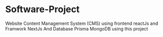 # Software-Project
Website Content Management System (CMS)  using frontend reactJs and Framwork NextJs And Database Prisma MongoDB using this project
